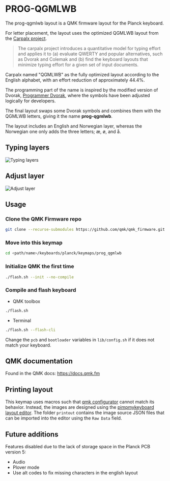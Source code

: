 # PROG-QGMLWB

The prog-qgmlwb layout is a QMK firmware layout for the Planck keyboard.

For letter placement, the layout uses the optimized QGMLWB layout from the [Carpalx project](http://mkweb.bcgsc.ca/carpalx).

> The carpalx project introduces a quantitative model for typing effort and applies it to (a) evaluate QWERTY and popular alternatives, such as Dvorak and Colemak and (b) find the keyboard layouts that minimize typing effort for a given set of input documents.

Carpalx named "QGMLWB" as the fully optimized layout according to the English alphabet, with an effort reduction of approximately 44.4%.

The programming part of the name is inspired by the modified version of Dvorak, [Programmer Dvorak](http://programmer-dvorak.appspot.com), where the symbols have been adjusted logically for developers.

The final layout swaps some Dvorak symbols and combines them with the QGMLWB letters, giving it the name **prog-qgmlwb**.

The layout includes an English and Norwegian layer, whereas the Norwegian one only adds the three letters; æ, ø, and å.

## Typing layers

![Typing layers](https://i.imgur.com/Ox0a87l.png)

## Adjust layer

![Adjust layer](https://i.imgur.com/RqHRlSI.png)

## Usage

### Clone the QMK Firmware repo

```bash
git clone --recurse-submodules https://github.com/qmk/qmk_firmware.git <path/name>
```

### Move into this keymap

```bash
cd <path/name>/keyboards/planck/keymaps/prog_qgmlwb
```

### Initialize QMK the first time

```bash
./flash.sh --init --no-compile
```

### Compile and flash keyboard

- QMK toolbox

```bash
./flash.sh
```

- Terminal

```bash
./flash.sh --flash-cli
```

Change the `pcb` and `bootloader` variables in `lib/config.sh` if it does not match your keyboard.

## QMK documentation

Found in the QMK docs: <https://docs.qmk.fm>

## Printing layout

This keymap uses macros such that [qmk configurator](https://config.qmk.fm) cannot match its behavior. Instead, the images are designed using the [pimpmykeyboard layout editor](http://www.keyboard-layout-editor.com). The folder `printout` contains the image source JSON files that can be imported into the editor using the `Raw Data` field.

## Future additions

Features disabled due to the lack of storage space in the Planck PCB version 5:

- Audio
- Plover mode
- Use alt codes to fix missing characters in the english layout
